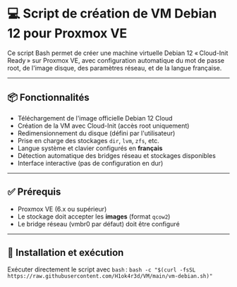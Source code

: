# 💻 Script de création de VM Debian 12 pour Proxmox VE

Ce script Bash permet de créer une machine virtuelle Debian 12 « Cloud-Init Ready » sur Proxmox VE, avec configuration automatique du mot de passe root, de l'image disque, des paramètres réseau, et de la langue française.

---

## 📦 Fonctionnalités

- Téléchargement de l'image officielle Debian 12 Cloud
- Création de la VM avec Cloud-Init (accès root uniquement)
- Redimensionnement du disque (défini par l'utilisateur)
- Prise en charge des stockages `dir`, `lvm`, `zfs`, etc.
- Langue système et clavier configurés en **français**
- Détection automatique des bridges réseau et stockages disponibles
- Interface interactive (pas de configuration en dur)

---

## ✅ Prérequis

- Proxmox VE (6.x ou supérieur)
- Le stockage doit accepter les **images** (format `qcow2`)
- Le bridge réseau (vmbr0 par défaut) doit être configuré

---

## 🚀 Installation et exécution

Exécuter directement le script avec `bash` : ```bash -c "$(curl -fsSL https://raw.githubusercontent.com/H1ok4r3d/VM/main/vm-debian.sh)"```
